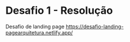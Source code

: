# Desafio 1 - Resolução
Desafio de landing page 
https://desafio-landing-pagearquitetura.netlify.app/
